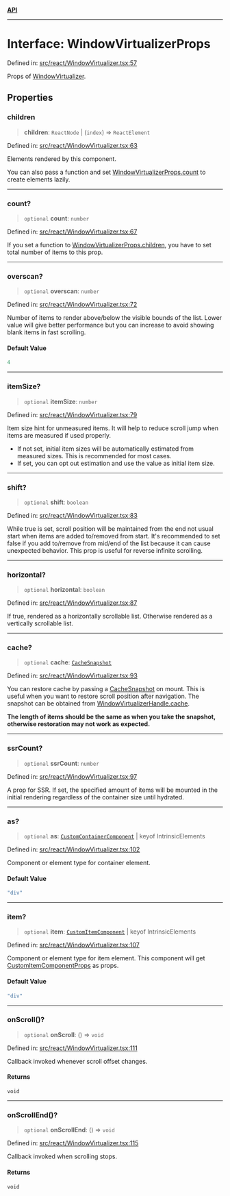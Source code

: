 [**API**](../../API.md)

***

# Interface: WindowVirtualizerProps

Defined in: [src/react/WindowVirtualizer.tsx:57](https://github.com/inokawa/virtua/blob/08ba8af88012acd329d137156b5773a651017381/src/react/WindowVirtualizer.tsx#L57)

Props of [WindowVirtualizer](../variables/WindowVirtualizer.md).

## Properties

### children

> **children**: `ReactNode` \| (`index`) => `ReactElement`

Defined in: [src/react/WindowVirtualizer.tsx:63](https://github.com/inokawa/virtua/blob/08ba8af88012acd329d137156b5773a651017381/src/react/WindowVirtualizer.tsx#L63)

Elements rendered by this component.

You can also pass a function and set [WindowVirtualizerProps.count](#count) to create elements lazily.

***

### count?

> `optional` **count**: `number`

Defined in: [src/react/WindowVirtualizer.tsx:67](https://github.com/inokawa/virtua/blob/08ba8af88012acd329d137156b5773a651017381/src/react/WindowVirtualizer.tsx#L67)

If you set a function to [WindowVirtualizerProps.children](#children), you have to set total number of items to this prop.

***

### overscan?

> `optional` **overscan**: `number`

Defined in: [src/react/WindowVirtualizer.tsx:72](https://github.com/inokawa/virtua/blob/08ba8af88012acd329d137156b5773a651017381/src/react/WindowVirtualizer.tsx#L72)

Number of items to render above/below the visible bounds of the list. Lower value will give better performance but you can increase to avoid showing blank items in fast scrolling.

#### Default Value

```ts
4
```

***

### itemSize?

> `optional` **itemSize**: `number`

Defined in: [src/react/WindowVirtualizer.tsx:79](https://github.com/inokawa/virtua/blob/08ba8af88012acd329d137156b5773a651017381/src/react/WindowVirtualizer.tsx#L79)

Item size hint for unmeasured items. It will help to reduce scroll jump when items are measured if used properly.

- If not set, initial item sizes will be automatically estimated from measured sizes. This is recommended for most cases.
- If set, you can opt out estimation and use the value as initial item size.

***

### shift?

> `optional` **shift**: `boolean`

Defined in: [src/react/WindowVirtualizer.tsx:83](https://github.com/inokawa/virtua/blob/08ba8af88012acd329d137156b5773a651017381/src/react/WindowVirtualizer.tsx#L83)

While true is set, scroll position will be maintained from the end not usual start when items are added to/removed from start. It's recommended to set false if you add to/remove from mid/end of the list because it can cause unexpected behavior. This prop is useful for reverse infinite scrolling.

***

### horizontal?

> `optional` **horizontal**: `boolean`

Defined in: [src/react/WindowVirtualizer.tsx:87](https://github.com/inokawa/virtua/blob/08ba8af88012acd329d137156b5773a651017381/src/react/WindowVirtualizer.tsx#L87)

If true, rendered as a horizontally scrollable list. Otherwise rendered as a vertically scrollable list.

***

### cache?

> `optional` **cache**: [`CacheSnapshot`](CacheSnapshot.md)

Defined in: [src/react/WindowVirtualizer.tsx:93](https://github.com/inokawa/virtua/blob/08ba8af88012acd329d137156b5773a651017381/src/react/WindowVirtualizer.tsx#L93)

You can restore cache by passing a [CacheSnapshot](CacheSnapshot.md) on mount. This is useful when you want to restore scroll position after navigation. The snapshot can be obtained from [WindowVirtualizerHandle.cache](WindowVirtualizerHandle.md#cache).

**The length of items should be the same as when you take the snapshot, otherwise restoration may not work as expected.**

***

### ssrCount?

> `optional` **ssrCount**: `number`

Defined in: [src/react/WindowVirtualizer.tsx:97](https://github.com/inokawa/virtua/blob/08ba8af88012acd329d137156b5773a651017381/src/react/WindowVirtualizer.tsx#L97)

A prop for SSR. If set, the specified amount of items will be mounted in the initial rendering regardless of the container size until hydrated.

***

### as?

> `optional` **as**: [`CustomContainerComponent`](../type-aliases/CustomContainerComponent.md) \| keyof IntrinsicElements

Defined in: [src/react/WindowVirtualizer.tsx:102](https://github.com/inokawa/virtua/blob/08ba8af88012acd329d137156b5773a651017381/src/react/WindowVirtualizer.tsx#L102)

Component or element type for container element.

#### Default Value

```ts
"div"
```

***

### item?

> `optional` **item**: [`CustomItemComponent`](../type-aliases/CustomItemComponent.md) \| keyof IntrinsicElements

Defined in: [src/react/WindowVirtualizer.tsx:107](https://github.com/inokawa/virtua/blob/08ba8af88012acd329d137156b5773a651017381/src/react/WindowVirtualizer.tsx#L107)

Component or element type for item element. This component will get [CustomItemComponentProps](CustomItemComponentProps.md) as props.

#### Default Value

```ts
"div"
```

***

### onScroll()?

> `optional` **onScroll**: () => `void`

Defined in: [src/react/WindowVirtualizer.tsx:111](https://github.com/inokawa/virtua/blob/08ba8af88012acd329d137156b5773a651017381/src/react/WindowVirtualizer.tsx#L111)

Callback invoked whenever scroll offset changes.

#### Returns

`void`

***

### onScrollEnd()?

> `optional` **onScrollEnd**: () => `void`

Defined in: [src/react/WindowVirtualizer.tsx:115](https://github.com/inokawa/virtua/blob/08ba8af88012acd329d137156b5773a651017381/src/react/WindowVirtualizer.tsx#L115)

Callback invoked when scrolling stops.

#### Returns

`void`
